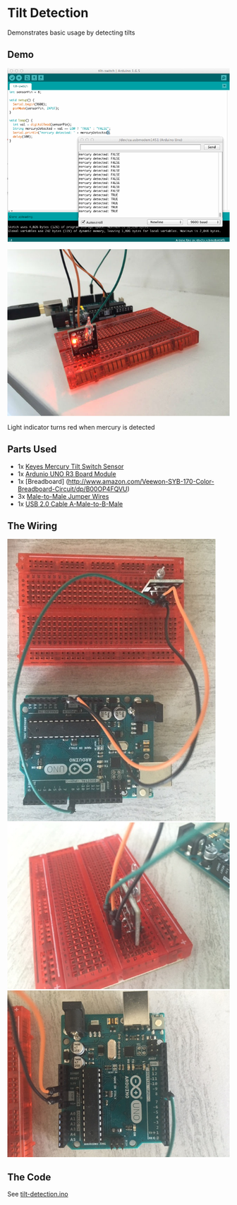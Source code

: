 # Tilt Detection
Demonstrates basic usage by detecting tilts

## Demo
![Tilt Detection Demo](detect-tilt-example-01.gif)

![Sensor when mercury is detected](mercury-detected.JPG)

Light indicator turns red when mercury is detected

## Parts Used
* 1x [Keyes Mercury Tilt Switch Sensor](http://www.amazon.com/Mercury-switch-module-for-arduino/dp/B013GBZO8W)
* 1x [Ardunio UNO R3 Board Module](http://www.amazon.com/Arduino-Board-Module-ATmega328P-Blue/dp/B01A0MONA0)
* 1x [Breadboard] (http://www.amazon.com/Veewon-SYB-170-Color-Breadboard-Circuit/dp/B00OP4FQVU)
* 3x [Male-to-Male Jumper Wires](http://www.amazon.com/Phantom-YoYo-Dupont-Cable-10cm/dp/B00KOL8O6C)
* 1x [USB 2.0 Cable A-Male-to-B-Male](http://www.amazon.com/AmazonBasics-USB-2-0-Cable--Male/dp/B00NH11KIK)

## The Wiring
![Wiring Example 1](wiring-01.jpg)
![Wiring Example 2](wiring-02.JPG)
![Wiring Example 3](wiring-03.JPG)

## The Code
See [tilt-detection.ino](tilt-detection.ino)